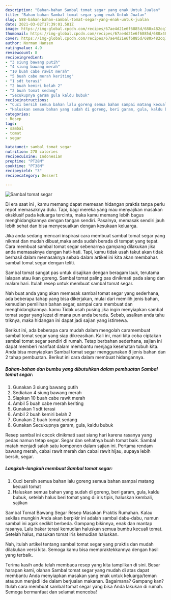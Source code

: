 ```yaml
---
description: "Bahan-bahan Sambal tomat segar yang enak Untuk Jualan"
title: "Bahan-bahan Sambal tomat segar yang enak Untuk Jualan"
slug: 588-bahan-bahan-sambal-tomat-segar-yang-enak-untuk-jualan
date: 2021-03-02T17:39:01.581Z
image: https://img-global.cpcdn.com/recipes/67ae4d21e6f6885d/680x482cq70/sambal-tomat-segar-foto-resep-utama.jpg
thumbnail: https://img-global.cpcdn.com/recipes/67ae4d21e6f6885d/680x482cq70/sambal-tomat-segar-foto-resep-utama.jpg
cover: https://img-global.cpcdn.com/recipes/67ae4d21e6f6885d/680x482cq70/sambal-tomat-segar-foto-resep-utama.jpg
author: Norman Hansen
ratingvalue: 4.9
reviewcount: 8
recipeingredient:
- "3 siung bawang putih"
- "4 siung bawang merah"
- "10 buah cabe rawit merah"
- "5 buah cabe merah keriting"
- "1 sdt terasi"
- "2 buah kemiri belah 2"
- "2 buah tomat sedang"
- "Secukupnya garam gula kaldu bubuk"
recipeinstructions:
- "Cuci bersih semua bahan lalu goreng semua bahan sampai matang kecuali tomat"
- "Haluskan semua bahan yang sudah di goreng, beri garam, gula, kaldu bubuk, setelah halus beri tomat yang di iris tipis, haluskan kembali, sajikan"
categories:
- Resep
tags:
- sambal
- tomat
- segar

katakunci: sambal tomat segar 
nutrition: 278 calories
recipecuisine: Indonesian
preptime: "PT28M"
cooktime: "PT38M"
recipeyield: "3"
recipecategory: Dessert

---
```



![Sambal tomat segar](https://img-global.cpcdn.com/recipes/67ae4d21e6f6885d/680x482cq70/sambal-tomat-segar-foto-resep-utama.jpg)

Di era  saat ini , kamu memang dapat memesan hidangan praktis tanpa perlu repot memasaknya dulu. Tapi, bagi mereka yang mau menyajikan masakan eksklusif pada keluarga tercinta, maka kamu memang lebih bagus menghidangkannya dengan tangan sendiri. Pasalnya, memasak sendiri jauh lebih sehat dan bisa menyesuaikan dengan kesukaan keluarga.

Jika anda sedang mencari inspirasi cara membuat sambal tomat segar yang nikmat dan mudah dibuat,maka anda sudah berada di tempat yang tepat. Cara membuat sambal tomat segar  sebenarnya gampang dilakukan jika anda memasaknya dengan hati-hati. Tapi, kamu tidak usah takut akan tidak berhasil dalam memasaknya 
sebab dalam artikel ini kita akan membahas sambal tomat segar dengan teliti.  

Sambal tomat sangat pas untuk disajikan dengan beragam lauk, terutama lalapan atau ikan goreng. Sambal tomat paling pas dinikmati pada siang dan malam hari. Itulah resep untuk membuat sambal tomat segar.

Nah buat anda yang akan memasak sambal tomat segar yang sederhana, ada beberapa tahap yang bisa dikerjakan, mulai dari memilih jenis bahan, kemudian pemilihan bahan segar, sampai cara membuat dan menghidangkannya. kamu Tidak usah pusing jika ingin menyiapkan sambal tomat segar yang lezat di mana pun anda berada. Sebab, asalkan anda  tahu triknya, maka hidangan ini dapat jadi sajian yang istimewa.

Berikut ini, ada beberapa cara mudah dalam mengolah caramembuat sambal tomat segar yang siap dikreasikan. Kali ini, mari kita coba ciptakan sambal tomat segar sendiri di rumah. Tetap berbahan sederhana, sajian ini dapat memberi manfaat dalam membantu menjaga kesehatan tubuh kita. Anda bisa menyiapkan Sambal tomat segar menggunakan 8 jenis bahan dan 2 tahap pembuatan. Berikut ini cara dalam membuat hidangannya.

<!--inarticleads1-->

##### Bahan-bahan dan bumbu yang dibutuhkan dalam pembuatan Sambal tomat segar:

1. Gunakan 3 siung bawang putih
1. Sediakan 4 siung bawang merah
1. Siapkan 10 buah cabe rawit merah
1. Ambil 5 buah cabe merah keriting
1. Gunakan 1 sdt terasi
1. Ambil 2 buah kemiri belah 2
1. Gunakan 2 buah tomat sedang
1. Gunakan Secukupnya garam, gula, kaldu bubuk


Resep sambal ini cocok dinikmati saat siang hari karena rasanya yang pedas namun tetap segar. Segar dan sehatnya buah tomat baik. Sambal matah menjadi salah satu komponen dalam sajian ini. Pertama rendam bawang merah, cabai rawit merah dan cabai rawit hijau, supaya lebih bersih, segar. 

<!--inarticleads2-->

##### Langkah-langkah membuat Sambal tomat segar:

1. Cuci bersih semua bahan lalu goreng semua bahan sampai matang kecuali tomat
1. Haluskan semua bahan yang sudah di goreng, beri garam, gula, kaldu bubuk, setelah halus beri tomat yang di iris tipis, haluskan kembali, sajikan


Sambal Tomat Bawang Segar Resep Masakan Praktis Rumahan. Kalau sekilas mungkin Anda akan berpikir ini adalah sambal dabu-dabu, namun sambal ini agak sedikit berbeda. Gampang bikinnya, enak dan mantap rasanya. Lalu bakar terasi kemudian haluskan semua bumbu kecuali tomat. Setelah halus, masukan tomat iris kemudian haluskan. 

Nah, itulah artikel tentang  sambal tomat segar  yang praktis dan mudah dilakukan versi kita. Semoga kamu bisa mempraktekkannya dengan hasil yang terbaik. 

Terima kasih anda telah membaca resep yang kita tampilkan di sini. Besar harapan kami, olahan  Sambal tomat segar yang mudah di atas dapat membantu Anda menyiapkan masakan yang enak untuk keluarga/teman ataupun menjadi ide dalam berjualan makanan. Bagaimana? Gampang kan? Itulah cara membuat sambal tomat segar yang bisa Anda lakukan di rumah. Semoga bermanfaat dan selamat mencoba!

